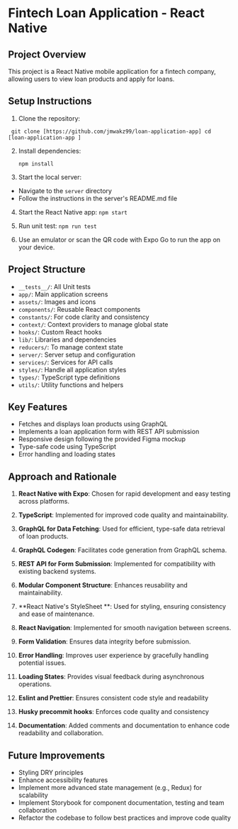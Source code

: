# Fintech Loan Application - React Native

## Project Overview

This project is a React Native mobile application for a fintech company, allowing users to view loan products and apply for loans.

## Setup Instructions

1. Clone the repository:

` git clone [https://github.com/jmwakz99/loan-application-app] cd [loan-application-app
]`

2. Install dependencies:

   `npm install`

3. Start the local server:

- Navigate to the `server` directory
- Follow the instructions in the server's README.md file

4. Start the React Native app:
   `npm start`

5. Run unit test:
   `npm run test`

6. Use an emulator or scan the QR code with Expo Go to run the app on your device.

## Project Structure

- `__tests__/`: All Unit tests
- `app/`: Main application screens
- `assets/`: Images and icons
- `components/`: Reusable React components
- `constants/`: For code clarity and consistency
- `context/`: Context providers to manage global state
- `hooks/`: Custom React hooks
- `lib/`: Libraries and dependencies
- `reducers/`: To manage context state
- `server/`: Server setup and configuration
- `services/`: Services for API calls
- `styles/`: Handle all application styles
- `types/`: TypeScript type definitions
- `utils/`: Utility functions and helpers

## Key Features

- Fetches and displays loan products using GraphQL
- Implements a loan application form with REST API submission
- Responsive design following the provided Figma mockup
- Type-safe code using TypeScript
- Error handling and loading states

## Approach and Rationale

1. **React Native with Expo**: Chosen for rapid development and easy testing across platforms.

2. **TypeScript**: Implemented for improved code quality and maintainability.

3. **GraphQL for Data Fetching**: Used for efficient, type-safe data retrieval of loan products.

4. **GraphQL Codegen**: Facilitates code generation from GraphQL schema.

5. **REST API for Form Submission**: Implemented for compatibility with existing backend systems.

6. **Modular Component Structure**: Enhances reusability and maintainability.

7. **React Native's StyleSheet **: Used for styling, ensuring consistency and ease of maintenance.

8. **React Navigation**: Implemented for smooth navigation between screens.

9. **Form Validation**: Ensures data integrity before submission.

10. **Error Handling**: Improves user experience by gracefully handling potential issues.

11. **Loading States**: Provides visual feedback during asynchronous operations.
12. **Eslint and Prettier**: Ensures consistent code style and readability
13. **Husky precommit hooks**: Enforces code quality and consistency
14. **Documentation**: Added comments and documentation to enhance code readability and collaboration.

## Future Improvements

- Styling DRY principles
- Enhance accessibility features
- Implement more advanced state management (e.g., Redux) for scalability
- Implement Storybook for component documentation, testing and team collaboration
- Refactor the codebase to follow best practices and improve code quality
